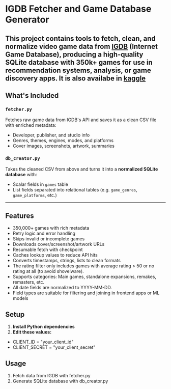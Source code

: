 # IGDB Fetcher and Game Database Generator

This project contains tools to **fetch**, **clean**, and **normalize** video game data from [IGDB](https://www.igdb.com/) (Internet Game Database), producing a high-quality SQLite database with **350k+ games** for use in recommendation systems, analysis, or game discovery apps.
It is also availabe in [kaggle](https://www.kaggle.com/datasets/emirshn/igdb-dataset-for-data-mining-projects/data) 
---

## What's Included

### `fetcher.py`

Fetches raw game data from IGDB's API and saves it as a clean CSV file with enriched metadata:
- Developer, publisher, and studio info
- Genres, themes, engines, modes, and platforms
- Cover images, screenshots, artwork, summaries

### `db_creator.py`

Takes the cleaned CSV from above and turns it into a **normalized SQLite database** with:
- Scalar fields in `games` table
- List fields separated into relational tables (e.g. `game_genres`, `game_platforms`, etc.)

---
## Features
- 350,000+ games with rich metadata
- Retry logic and error handling
- Skips invalid or incomplete games
- Downloads cover/screenshot/artwork URLs
- Resumable fetch with checkpoint
- Caches lookup values to reduce API hits
- Converts timestamps, strings, lists to clean formats
- The rating filter only includes games with average rating > 50 or no rating at all (to avoid shovelware).
- Supports categories: Main games, standalone expansions, remakes, remasters, etc.
- All date fields are normalized to YYYY-MM-DD.
- Field types are suitable for filtering and joining in frontend apps or ML models

## Setup
1. **Install Python dependencies**
2. **Edit these values:**
- CLIENT_ID = "your_client_id"
- CLIENT_SECRET = "your_client_secret"

## Usage
1. Fetch data from IGDB with fetcher.py
2. Generate SQLite database with db_creator.py
